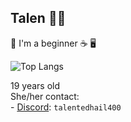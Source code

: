 ## Talen 🏳️‍⚧️
<!--
Talen400/Talen400
-->
🦀 I'm a beginner ☕ 🖥️


![Top Langs](https://github-readme-stats.vercel.app/api/top-langs/?username=Talen400&layout=compact&theme=radical)

19 years old <br>
She/her
contact: <br>
<l1> - [Discord](https://discord.com): `talentedhail400`
 </l1>
